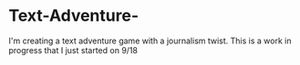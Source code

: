 # Text-Adventure-
I'm creating a text adventure game with a journalism twist. This is a work in progress that I just started on 9/18
